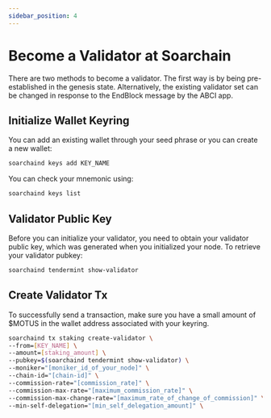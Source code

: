 ```yaml
---
sidebar_position: 4
---
```


# Become a Validator at Soarchain

There are two methods to become a validator. The first way is by being pre-established in the genesis state. Alternatively, the existing validator set can be changed in response to the EndBlock message by the ABCI app.

## Initialize Wallet Keyring

You can add an existing wallet through your seed phrase or you can create a new wallet:

```sh
soarchaind keys add KEY_NAME
```

You can check your mnemonic using:

```sh
soarchaind keys list
```
## Validator Public Key

Before you can initialize your validator, you need to obtain your validator public key, which was generated when you initialized your node. To retrieve your validator pubkey:

```sh
soarchaind tendermint show-validator
```

## Create Validator Tx

To successfully send a transaction, make sure you have a small amount of $MOTUS in the wallet address associated with your keyring.

```sh
soarchaind tx staking create-validator \
--from=[KEY_NAME] \
--amount=[staking_amount] \
--pubkey=$(soarchaind tendermint show-validator) \
--moniker="[moniker_id_of_your_node]" \
--chain-id="[chain-id]" \
--commission-rate="[commission_rate]" \
--commission-max-rate="[maximum_commission_rate]" \
--commission-max-change-rate="[maximum_rate_of_change_of_commission]" \
--min-self-delegation="[min_self_delegation_amount]" \
```

